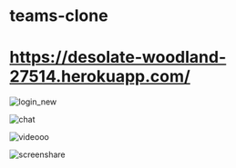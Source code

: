 # teams-clone
# https://desolate-woodland-27514.herokuapp.com/


![login_new](https://user-images.githubusercontent.com/54748438/125209247-2f923100-e2b5-11eb-971d-60f29608ebe8.PNG)

![chat](https://user-images.githubusercontent.com/54748438/125209257-37ea6c00-e2b5-11eb-8ae3-3ce0fb050fd0.PNG)

![videooo](https://user-images.githubusercontent.com/54748438/125209266-4042a700-e2b5-11eb-988d-e73c47c08878.PNG)

![screenshare](https://user-images.githubusercontent.com/54748438/125209277-4e90c300-e2b5-11eb-9b84-96b3c24a18e2.PNG)

